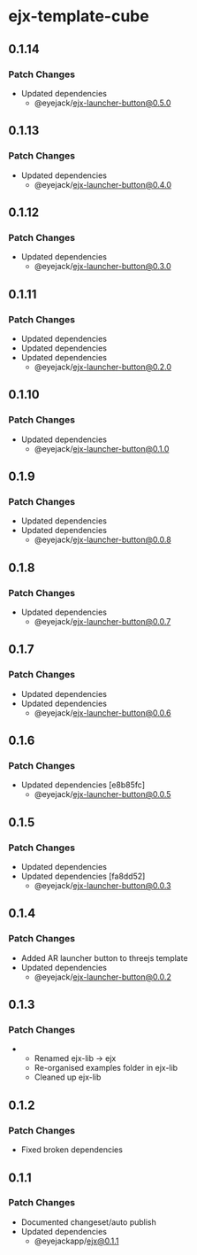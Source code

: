# ejx-template-cube

## 0.1.14

### Patch Changes

- Updated dependencies
  - @eyejack/ejx-launcher-button@0.5.0

## 0.1.13

### Patch Changes

- Updated dependencies
  - @eyejack/ejx-launcher-button@0.4.0

## 0.1.12

### Patch Changes

- Updated dependencies
  - @eyejack/ejx-launcher-button@0.3.0

## 0.1.11

### Patch Changes

- Updated dependencies
- Updated dependencies
- Updated dependencies
  - @eyejack/ejx-launcher-button@0.2.0

## 0.1.10

### Patch Changes

- Updated dependencies
  - @eyejack/ejx-launcher-button@0.1.0

## 0.1.9

### Patch Changes

- Updated dependencies
- Updated dependencies
  - @eyejack/ejx-launcher-button@0.0.8

## 0.1.8

### Patch Changes

- Updated dependencies
  - @eyejack/ejx-launcher-button@0.0.7

## 0.1.7

### Patch Changes

- Updated dependencies
- Updated dependencies
  - @eyejack/ejx-launcher-button@0.0.6

## 0.1.6

### Patch Changes

- Updated dependencies [e8b85fc]
  - @eyejack/ejx-launcher-button@0.0.5

## 0.1.5

### Patch Changes

- Updated dependencies
- Updated dependencies [fa8dd52]
  - @eyejack/ejx-launcher-button@0.0.3

## 0.1.4

### Patch Changes

- Added AR launcher button to threejs template
- Updated dependencies
  - @eyejack/ejx-launcher-button@0.0.2

## 0.1.3

### Patch Changes

- - Renamed ejx-lib -> ejx
  - Re-organised examples folder in ejx-lib
  - Cleaned up ejx-lib

## 0.1.2

### Patch Changes

- Fixed broken dependencies

## 0.1.1

### Patch Changes

- Documented changeset/auto publish
- Updated dependencies
  - @eyejackapp/ejx@0.1.1
